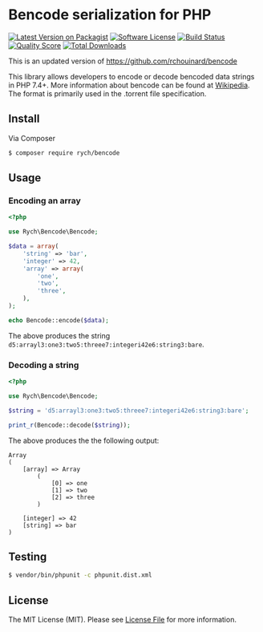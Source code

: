 # Bencode serialization for PHP

[![Latest Version on Packagist][ico-version]][link-packagist]
[![Software License][ico-license]](LICENSE.md)
[![Build Status][ico-travis]][link-travis]
[![Quality Score][ico-code-quality]][link-code-quality]
[![Total Downloads][ico-downloads]][link-downloads]

This is an updated version of https://github.com/rchouinard/bencode

This library allows developers to encode or decode bencoded data strings in
PHP 7.4+. More information about bencode can be found at [Wikipedia](http://en.wikipedia.org/wiki/Bencode).
The format is primarily used in the .torrent file specification.


## Install

Via Composer

``` bash
$ composer require rych/bencode
```


## Usage

### Encoding an array

```php
<?php

use Rych\Bencode\Bencode;

$data = array(
    'string' => 'bar',
    'integer' => 42,
    'array' => array(
        'one',
        'two',
        'three',
    ),
);

echo Bencode::encode($data);
```

The above produces the string `d5:arrayl3:one3:two5:threee7:integeri42e6:string3:bare`.

### Decoding a string

```php
<?php

use Rych\Bencode\Bencode;

$string = 'd5:arrayl3:one3:two5:threee7:integeri42e6:string3:bare';

print_r(Bencode::decode($string));
```

The above produces the the following output:
```
Array
(
    [array] => Array
        (
            [0] => one
            [1] => two
            [2] => three
        )

    [integer] => 42
    [string] => bar
)
```


## Testing

``` bash
$ vendor/bin/phpunit -c phpunit.dist.xml
```


## License

The MIT License (MIT). Please see [License File](LICENSE.md) for more information.


[ico-version]: https://img.shields.io/packagist/v/rych/bencode.svg?style=flat-square
[ico-license]: https://img.shields.io/badge/license-MIT-brightgreen.svg?style=flat-square
[ico-travis]: https://img.shields.io/travis/rchouinard/bencode.svg?style=flat-square
[ico-coveralls]: https://img.shields.io/coveralls/rchouinard/bencode.svg?style=flat-square
[ico-code-quality]: https://img.shields.io/sensiolabs/i/c444c99a-2870-459b-9268-13c96166e8f7.svg?style=flat-square
[ico-downloads]: https://img.shields.io/packagist/dt/rych/bencode.svg?style=flat-square

[link-packagist]: https://packagist.org/packages/rych/bencode
[link-travis]: https://travis-ci.org/rchouinard/bencode
[link-coveralls]: https://coveralls.io/r/rchouinard/bencode
[link-code-quality]: https://insight.sensiolabs.com/projects/c444c99a-2870-459b-9268-13c96166e8f7
[link-downloads]: https://packagist.org/packages/rych/bencode
[link-author]: https://github.com/rchouinard
[link-contributors]: https://github.com/rchouinard/bencode/graphs/contributors

